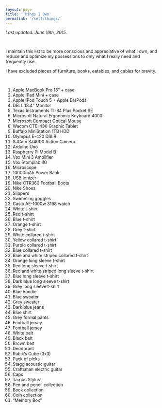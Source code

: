 ```yaml
---
layout: page
title: 'Things I Own'
permalink: '/self/things/'
---
```


<div class="faves" markdown="1">

_Last updated: June 16th, 2015._

<br/>

I maintain this list to be more conscious and appreciative of what I own, and reduce and optimize my possessions to only what I really need and frequently use.

I have excluded pieces of furniture, books, eatables, and cables for brevity.

<br/>

1. Apple MacBook Pro 15” + case
2. Apple iPad Mini + case
3. Apple iPod Touch 5 + Apple EarPods
4. DELL 18.4” Monitor
5. Texas Instruments TI-84 Plus Pocket SE
6. Microsoft Natural Ergonomic Keyboard 4000
7. Microsoft Compact Optical Mouse
8. Wacom CTE-430 Graphic Tablet
9. Buffalo MiniStation 1TB HDD
10. Olympus E-420 DSLR
11. SJCam SJ4000 Action Camera
12. Arduino Uno
13. Raspberry Pi Model B
15. Vox Mini 3 Amplifier
16. Vox Stomplab IIG
17. Microscope
18. 10000mAh Power Bank
19. USB Ionizer
19. Nike CTR360 Football Boots
20. Nike Shoes
21. Slippers
21. Swimming goggles
22. Casio AE-1000w 3198 watch
23. White t-shirt
24. Red t-shirt
25. Blue t-shirt
26. Orange t-shirt
27. Grey t-shirt
29. White collared t-shirt
30. Yellow collared t-shirt
31. Purple collared t-shirt
32. Blue collared t-shirt
33. Blue and white striped collared t-shirt
34. Orange long sleeve t-shirt
35. Red long sleeve t-shirt
36. Red and white striped long sleeve t-shirt
37. Blue long sleeve t-shirt
38. Dark blue long sleeve t-shirt
39. Grey long sleeve t-shirt
40. Blue hoodie
41. Blue sweater
42. Grey sweater
44. Dark blue jeans
45. Blue shirt
46. Grey formal pants
47. Football jersey
48. Football jersey
49. White belt
50. Black belt
51. Brown belt
52. Deodorant
53. Rubik’s Cube (3x3)
54. Pack of picks
55. Stagg acoustic guitar
56. Craftsman electric guitar
57. Capo
59. Targus Stylus
61. Pen and pencil collection
62. Book collection
63. Coin collection
64. “Memory Box”

</div>
